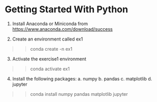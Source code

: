 # Getting Started With Python

1. Install Anaconda or Miniconda from https://www.anaconda.com/download/success

2. Create an environment called ex1

>> conda create -n ex1

3. Activate the exercise1 environment 

>> conda activate ex1

4. Install the following packages:
	a. numpy
	b. pandas
	c. matplotlib
	d. jupyter
	
>> conda install numpy pandas matplotlib jupyter
